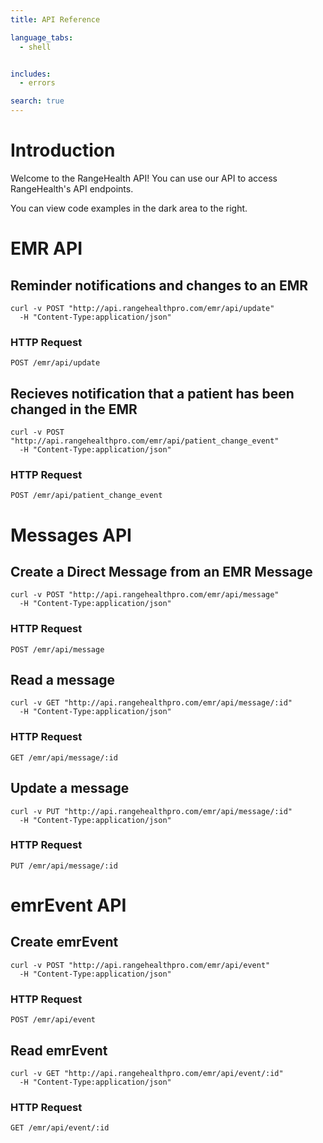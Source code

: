 ```yaml
---
title: API Reference

language_tabs:
  - shell


includes:
  - errors

search: true
---
```


# Introduction

Welcome to the RangeHealth API! You can use our API to access RangeHealth's API endpoints.

You can view code examples in the dark area to the right.



# EMR API

## Reminder notifications and changes to an EMR



```shell
curl -v POST "http://api.rangehealthpro.com/emr/api/update"
  -H "Content-Type:application/json"
```


### HTTP Request

`POST /emr/api/update`


## Recieves notification that a patient has been changed in the EMR


```shell
curl -v POST "http://api.rangehealthpro.com/emr/api/patient_change_event"
  -H "Content-Type:application/json"
```


### HTTP Request

`POST /emr/api/patient_change_event`

# Messages API

## Create a Direct Message from an EMR Message



```shell
curl -v POST "http://api.rangehealthpro.com/emr/api/message"
  -H "Content-Type:application/json"
```


### HTTP Request

`POST /emr/api/message`

## Read a message



```shell
curl -v GET "http://api.rangehealthpro.com/emr/api/message/:id"
  -H "Content-Type:application/json"
```


### HTTP Request

`GET /emr/api/message/:id`


## Update a message



```shell
curl -v PUT "http://api.rangehealthpro.com/emr/api/message/:id"
  -H "Content-Type:application/json"
```


### HTTP Request

`PUT /emr/api/message/:id`

# emrEvent API

## Create emrEvent



```shell
curl -v POST "http://api.rangehealthpro.com/emr/api/event"
  -H "Content-Type:application/json"
```


### HTTP Request

`POST /emr/api/event`


## Read emrEvent



```shell
curl -v GET "http://api.rangehealthpro.com/emr/api/event/:id"
  -H "Content-Type:application/json"
```


### HTTP Request

`GET /emr/api/event/:id`



